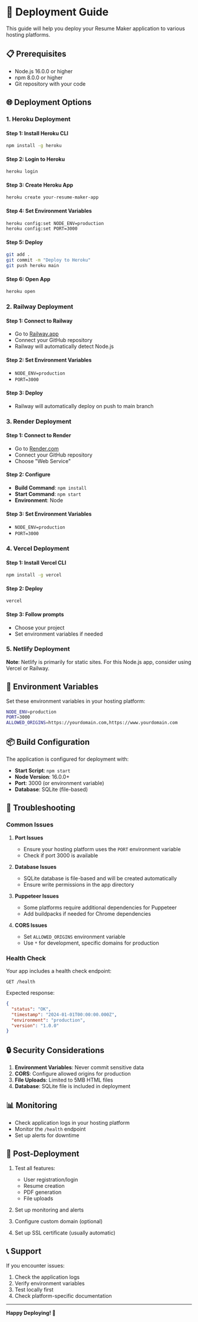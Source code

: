 # 🚀 Deployment Guide

This guide will help you deploy your Resume Maker application to various hosting platforms.

## 📋 Prerequisites

- Node.js 16.0.0 or higher
- npm 8.0.0 or higher
- Git repository with your code

## 🌐 Deployment Options

### 1. Heroku Deployment

#### Step 1: Install Heroku CLI
```bash
npm install -g heroku
```

#### Step 2: Login to Heroku
```bash
heroku login
```

#### Step 3: Create Heroku App
```bash
heroku create your-resume-maker-app
```

#### Step 4: Set Environment Variables
```bash
heroku config:set NODE_ENV=production
heroku config:set PORT=3000
```

#### Step 5: Deploy
```bash
git add .
git commit -m "Deploy to Heroku"
git push heroku main
```

#### Step 6: Open App
```bash
heroku open
```

### 2. Railway Deployment

#### Step 1: Connect to Railway
- Go to [Railway.app](https://railway.app)
- Connect your GitHub repository
- Railway will automatically detect Node.js

#### Step 2: Set Environment Variables
- `NODE_ENV=production`
- `PORT=3000`

#### Step 3: Deploy
- Railway will automatically deploy on push to main branch

### 3. Render Deployment

#### Step 1: Connect to Render
- Go to [Render.com](https://render.com)
- Connect your GitHub repository
- Choose "Web Service"

#### Step 2: Configure
- **Build Command**: `npm install`
- **Start Command**: `npm start`
- **Environment**: Node

#### Step 3: Set Environment Variables
- `NODE_ENV=production`
- `PORT=3000`

### 4. Vercel Deployment

#### Step 1: Install Vercel CLI
```bash
npm install -g vercel
```

#### Step 2: Deploy
```bash
vercel
```

#### Step 3: Follow prompts
- Choose your project
- Set environment variables if needed

### 5. Netlify Deployment

**Note**: Netlify is primarily for static sites. For this Node.js app, consider using Vercel or Railway.

## 🔧 Environment Variables

Set these environment variables in your hosting platform:

```bash
NODE_ENV=production
PORT=3000
ALLOWED_ORIGINS=https://yourdomain.com,https://www.yourdomain.com
```

## 📦 Build Configuration

The application is configured for deployment with:

- **Start Script**: `npm start`
- **Node Version**: 16.0.0+
- **Port**: 3000 (or environment variable)
- **Database**: SQLite (file-based)

## 🐛 Troubleshooting

### Common Issues

1. **Port Issues**
   - Ensure your hosting platform uses the `PORT` environment variable
   - Check if port 3000 is available

2. **Database Issues**
   - SQLite database is file-based and will be created automatically
   - Ensure write permissions in the app directory

3. **Puppeteer Issues**
   - Some platforms require additional dependencies for Puppeteer
   - Add buildpacks if needed for Chrome dependencies

4. **CORS Issues**
   - Set `ALLOWED_ORIGINS` environment variable
   - Use `*` for development, specific domains for production

### Health Check

Your app includes a health check endpoint:
```
GET /health
```

Expected response:
```json
{
  "status": "OK",
  "timestamp": "2024-01-01T00:00:00.000Z",
  "environment": "production",
  "version": "1.0.0"
}
```

## 🔒 Security Considerations

1. **Environment Variables**: Never commit sensitive data
2. **CORS**: Configure allowed origins for production
3. **File Uploads**: Limited to 5MB HTML files
4. **Database**: SQLite file is included in deployment

## 📊 Monitoring

- Check application logs in your hosting platform
- Monitor the `/health` endpoint
- Set up alerts for downtime

## 🚀 Post-Deployment

1. Test all features:
   - User registration/login
   - Resume creation
   - PDF generation
   - File uploads

2. Set up monitoring and alerts

3. Configure custom domain (optional)

4. Set up SSL certificate (usually automatic)

## 📞 Support

If you encounter issues:

1. Check the application logs
2. Verify environment variables
3. Test locally first
4. Check platform-specific documentation

---

**Happy Deploying! 🎉** 